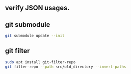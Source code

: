 ## verify JSON usages.


## git submodule

```sh
git submodule update --init
```

## git filter

```sh
sudo apt install git-filter-repo
git filter-repo --path src/old_directory --invert-paths
```